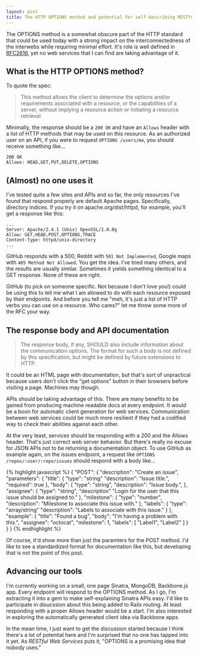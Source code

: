 ```yaml
---
layout: post
title: The HTTP OPTIONS method and potential for self-describing RESTful APIs
---
```

The OPTIONS method is a somewhat obscure part of the HTTP standard that could be used today with a strong impact on the interconnectedness of the interwebs while requiring minimal effort. It's role is well defined in [RFC2616](http://www.w3.org/Protocols/rfc2616/rfc2616-sec9.html), yet no web services that I can find are taking advantage of it.

## What is the HTTP OPTIONS method?

To quote the spec:

> This method allows the client to determine the options and/or requirements associated with a resource, or the capabilities of a server, without implying a resource action or initiating a resource retrieval.

Minimally, the response should be a `200 OK` and have an `Allows` header with a list of HTTP methods that may be used on this resource. As an authorized user on an API, if you were to request `OPTIONS /users/me`, you should receive something like...

    200 OK
    Allows: HEAD,GET,PUT,DELETE,OPTIONS

## (Almost) no one uses it

I've tested quite a few sites and APIs and so far, the only resources I've found that respond properly are default Apache pages. Specifically, directory indices. If you try it on apache.org/dist/httpd, for example, you'll get a response like this:

    ...
    Server: Apache/2.4.1 (Unix) OpenSSL/1.0.0g
    Allow: GET,HEAD,POST,OPTIONS,TRACE
    Content-Type: httpd/unix-directory
    ...

GitHub responds with a 500, Reddit with `501 Not Implemented`, Google maps with `405 Method Not Allowed`. You get the idea. I've tried many others, and the results are usually similar. Sometimes it yields something identical to a GET response. None of these are right.

GitHub (to pick on someone specific. Not because I don't love you!) could be using this to tell me what I am allowed to do with each resource exposed by their endpoints. And before you tell me "meh, it's just a list of HTTP verbs you can use on a resource. Who cares?" let me throw some more of the RFC your way.

## The response body and API documentation

> The response body, if any, SHOULD also include information about the communication options. The format for such a body is not defined by this specification, but might be defined by future extensions to HTTP.

It could be an HTML page with documentation, but that's sort of unpractical because users don't click the "get options" button in their browsers before visiting a page. Machines may though.

APIs should be taking advantage of this. There are many benefits to be gained from producing machine readable docs at every endpoint. It would be a boon for automatic client generation for web services. Communication between web services could be much more resilient if they had a codified way to check their abilities against each other.

At the very least, services should be responding with a 200 and the Allows header. That's just correct web server behavior. But there's really no excuse for JSON APIs not to be returning a documentation object. To use GitHub as example again, on the issues endpoint, a request like `OPTIONS /repos/:user/:repo/issues` should respond with a body like...

{% highlight javascript %}
  {
    "POST": {
      "description": "Create an issue",
      "parameters": {
        "title": {
          "type": "string"
          "description": "Issue title.",
          "required": true
        },
        "body": {
          "type": "string",
          "description": "Issue body.",
        },
        "assignee": {
          "type": "string",
          "description" "Login for the user that this issue should be assigned to."
        },
        "milestone": {
          "type": "number",
          "description": "Milestone to associate this issue with."
        },
        "labels": {
          "type": "array/string"
          "description": "Labels to associate with this issue."
        }
      },
      "example": {
        "title": "Found a bug",
        "body": "I'm having a problem with this.",
        "assignee": "octocat",
        "milestone": 1,
        "labels": [
          "Label1",
          "Label2"
        ]
      }
    }
  }
{% endhighlight %}

Of course, it'd show more than just the paramters for the POST method. I'd like to see a standardized format for documentation like this, but developing that is not the point of this post.

## Advancing our tools
I'm currently working on a small, one page Sinatra, MongoDB, Backbone.js app. Every endpoint will respond to the OPTIONS method. As I go, I'm extracting it into a gem to make self-explaining Sinatra APIs easy. I'd like to participate in disucssion about this being added to Rails routing. At least responding with a proper Allows header would be a start. I'm also interested in exploring the automatically generated client idea via Backbone apps.

In the mean time, I just want to get the discussion started because I think there's a lot of potential here and I'm surprised that no one has tapped into it yet. As _RESTful Web Services_ puts it, "OPTIONS is a promising idea that nobody uses."
